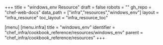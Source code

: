 +++
title = "windows_env Resource"
draft = false
robots = ""
gh_repo = "chef-web-docs"
data_path = ["infra","resources","windows_env"]
layout = "infra_resource"
toc_layout = "infra_resource_toc"

[menu]
  [menu.infra]
    title = "windows_env"
    identifier = "chef_infra/cookbook_reference/resources/windows_env"
    parent = "chef_infra/cookbook_reference/resources"
+++

<!-- The contents of this page are automatically generated from the windows_env.yaml file in the data directory. -->
<!-- To suggest a change, edit the https://github.com/chef/chef/blob/main/lib/chef/resource/windows_env.rb file
      and submit a pull request to the https://github.com/chef/chef repository. -->
